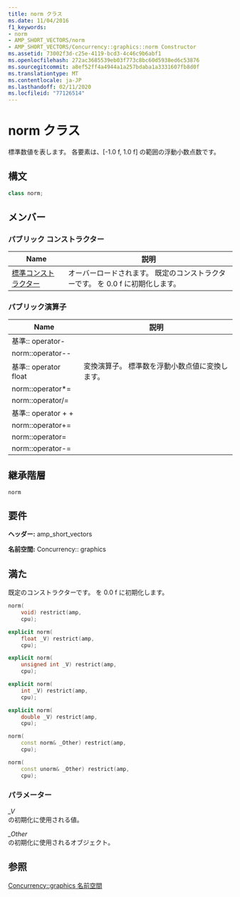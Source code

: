 ```yaml
---
title: norm クラス
ms.date: 11/04/2016
f1_keywords:
- norm
- AMP_SHORT_VECTORS/norm
- AMP_SHORT_VECTORS/Concurrency::graphics::norm Constructor
ms.assetid: 73002f3d-c25e-4119-bcd3-4c46c9b6abf1
ms.openlocfilehash: 272ac3685539eb03f773c8bc60d5938ed6c53876
ms.sourcegitcommit: a8ef52ff4a4944a1a257bdaba1a3331607fb8d0f
ms.translationtype: MT
ms.contentlocale: ja-JP
ms.lasthandoff: 02/11/2020
ms.locfileid: "77126514"
---
```

# <a name="norm-class"></a>norm クラス

標準数値を表します。 各要素は、[-1.0 f, 1.0 f] の範囲の浮動小数点数です。

## <a name="syntax"></a>構文

```cpp
class norm;
```

## <a name="members"></a>メンバー

### <a name="public-constructors"></a>パブリック コンストラクター

|Name|説明|
|----------|-----------------|
|[標準コンストラクター](#ctor)|オーバーロードされます。 既定のコンストラクターです。 を 0.0 f に初期化します。|

### <a name="public-operators"></a>パブリック演算子

|Name|説明|
|----------|-----------------|
|基準:: operator-||
|norm::operator--||
|基準:: operator float|変換演算子。 標準数を浮動小数点値に変換します。|
|norm::operator*=||
|norm::operator/=||
|基準:: operator + +||
|norm::operator+=||
|norm::operator=||
|norm::operator-=||

## <a name="inheritance-hierarchy"></a>継承階層

`norm`

## <a name="requirements"></a>要件

**ヘッダー:** amp_short_vectors

**名前空間:** Concurrency:: graphics

## <a name="ctor"></a>満た

既定のコンストラクターです。 を 0.0 f に初期化します。

```cpp
norm(
    void) restrict(amp,
    cpu);

explicit norm(
    float _V) restrict(amp,
    cpu);

explicit norm(
    unsigned int _V) restrict(amp,
    cpu);

explicit norm(
    int _V) restrict(amp,
    cpu);

explicit norm(
    double _V) restrict(amp,
    cpu);

norm(
    const norm& _Other) restrict(amp,
    cpu);

norm(
    const unorm& _Other) restrict(amp,
    cpu);
```

### <a name="parameters"></a>パラメーター

*_V*<br/>
の初期化に使用される値。

*_Other*<br/>
の初期化に使用されるオブジェクト。

## <a name="see-also"></a>参照

[Concurrency::graphics 名前空間](concurrency-graphics-namespace.md)
